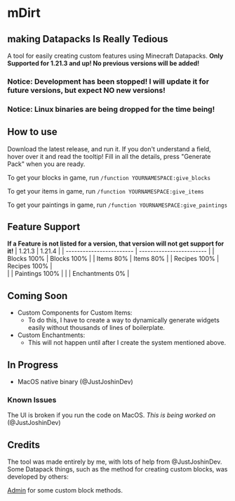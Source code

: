 # mDirt
## making Datapacks Is Really Tedious

A tool for easily creating custom features using Minecraft Datapacks.
**Only Supported for 1.21.3 and up! No previous versions will be added!**

### Notice: Development has been stopped! I will update it for future versions, but expect NO new versions!
### Notice: Linux binaries are being dropped for the time being!

## How to use
Download the latest release, and run it.
If you don't understand a field, hover over it and read the tooltip!
Fill in all the details, press "Generate Pack" when you are ready.

To get your blocks in game, run `/function YOURNAMESPACE:give_blocks`

To get your items in game, run `/function YOURNAMESPACE:give_items`

To get your paintings in game, run `/function YOURNAMESPACE:give_paintings`

## Feature Support
**If a Feature is not listed for a version, that version will not get support for it!**
| 1.21.3                      |  1.21.4                      |
| ------------------------ |  ------------------------ |
| Blocks  100% |                Blocks  100% | 
| Items  80% |                  Items  80% |
| Recipes  100% |               Recipes  100% |   
|              | Paintings  100% |
|              | Enchantments  0% |

## Coming Soon
- Custom Components for Custom Items:
  - To do this, I have to create a way to dynamically generate widgets easily without thousands of lines of boilerplate.
- Custom Enchantments:
  - This will not happen until after I create the system mentioned above.

## In Progress
- MacOS native binary (@JustJoshinDev)

### Known Issues
The UI is broken if you run the code on MacOS. *This is being worked on* (@JustJoshinDev)

## Credits
The tool was made entirely by me, with lots of help from @JustJoshinDev.
Some Datapack things, such as the method for creating custom blocks, was developed by others:

[Admin](https://youtube.com/@WASDBuildTeam) for some custom block methods.
